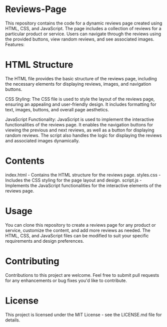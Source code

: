 # Reviews-Page
This repository contains the code for a dynamic reviews page created using HTML, CSS, and JavaScript. The page includes a collection of reviews for a particular product or service. Users can navigate through the reviews using the provided buttons, view random reviews, and see associated images.
Features:

# HTML Structure
The HTML file provides the basic structure of the reviews page, including the necessary elements for displaying reviews, images, and navigation buttons.

CSS Styling: The CSS file is used to style the layout of the reviews page, ensuring an appealing and user-friendly design. It includes formatting for text, images, buttons, and overall page aesthetics.

JavaScript Functionality: JavaScript is used to implement the interactive functionalities of the reviews page. It enables the navigation buttons for viewing the previous and next reviews, as well as a button for displaying random reviews. The script also handles the logic for displaying the reviews and associated images dynamically.

# Contents
index.html - Contains the HTML structure for the reviews page.
styles.css - Includes the CSS styling for the page layout and design.
script.js - Implements the JavaScript functionalities for the interactive elements of the reviews page.

# Usage
You can clone this repository to create a reviews page for any product or service, customize the content, and add more reviews as needed. The HTML, CSS, and JavaScript files can be modified to suit your specific requirements and design preferences.

# Contributing
Contributions to this project are welcome. Feel free to submit pull requests for any enhancements or bug fixes you'd like to contribute.

# License
This project is licensed under the MIT License - see the LICENSE.md file for details.





